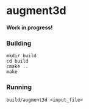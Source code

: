 # augment3d

**Work in progress!**

### Building

    mkdir build
    cd build
    cmake ..
    make


### Running

    build/augment3d <input_file>
